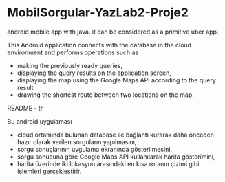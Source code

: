 # MobilSorgular-YazLab2-Proje2

android mobile app with java. it can be considered as a primitive uber app.

This Android application connects with the database in the cloud environment and performs operations such as 
* making the previously ready queries, 
* displaying the query results on the application screen, 
* displaying the map using the Google Maps API according to the query result
* drawing the shortest route between two locations on the map.

README - tr

Bu android uygulaması 
* cloud ortamında bulunan database ile bağlantı kurarak daha önceden hazır olarak verilen sorguların yapılmasını, 
* sorgu sonuçlarının uygulama ekranında gösterilmesini, 
* sorgu sonucuna göre Google Maps API kullanılarak harita gösterimini, 
* harita üzerinde iki lokasyon arasındaki en kısa rotanın çizimi gibi işlemleri gerçekleştirir.
